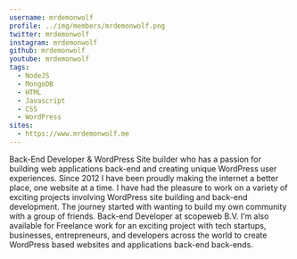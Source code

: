```yaml
---
username: mrdemonwolf
profile: ../img/members/mrdemonwolf.png
twitter: mrdemonwolf
instagram: mrdemonwolf
github: mrdemonwolf
youtube: mrdemonwolf
tags:
  - NodeJS
  - MongoDB
  - HTML
  - Javascript
  - CSS
  - WordPress
sites:
  - https://www.mrdemonwolf.me
---
```


Back-End Developer & WordPress Site builder who has a passion for building web applications back-end and creating unique WordPress user experiences. Since 2012 I have been proudly making the internet a better place, one website at a time.  I have had the pleasure to work on a variety of exciting projects involving WordPress site building and back-end development.  The journey started with wanting to build my own community with a group of friends. Back-end Developer at scopeweb B.V. I’m also available for Freelance work for an exciting project with tech startups, businesses, entrepreneurs, and developers across the world to create WordPress based websites and applications back-end back-ends.
